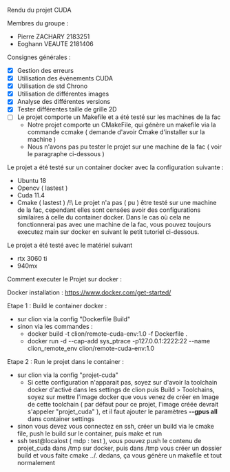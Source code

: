 Rendu du projet CUDA

Membres du groupe : 
- Pierre ZACHARY 2183251
- Eoghann VEAUTE 2181406


Consignes générales :
- [x] Gestion des erreurs 
- [x] Utilisation des événements CUDA
- [x] Utilisation de std Chrono
- [x] Utilisation de différentes images
- [x] Analyse des différentes versions
- [x] Tester différentes taille de grille 2D 
- [ ] Le projet comporte un Makefile et a été testé sur les machines de la fac 
  - Notre projet comporte un CMakeFile, qui génère un makefile via la commande ccmake ( demande d'avoir Cmake d'installer sur la machine ) 
  - Nous n'avons pas pu tester le projet sur une machine de la fac ( voir le paragraphe ci-dessous ) 


Le projet a été testé sur un container docker avec la configuration suivante :
- Ubuntu 18
- Opencv ( lastest ) 
- Cuda 11.4
- Cmake ( lastest )
/!\ Le projet n'a pas ( pu ) être testé sur une machine de la fac, cependant elles sont censées avoir des configurations similaires à celle du container docker. Dans le cas où cela ne fonctionnerai pas avec une machine de la fac, vous pouvez toujours executez main sur docker en suivant le petit tutoriel ci-dessous.

Le projet a été testé avec le matériel suivant 
- rtx 3060 ti
- 940mx

Comment executer le Projet sur docker :

Docker installation : https://www.docker.com/get-started/ 

Etape 1 : Build le container docker : 
 - sur clion via la config "Dockerfile Build"
 - sinon via les commandes : 
   - docker build -t clion/remote-cuda-env:1.0 -f Dockerfile .
   - docker run -d --cap-add sys_ptrace -p127.0.0.1:2222:22 --name clion_remote_env clion/remote-cuda-env:1.0

Etape 2 : Run le projet dans le container :
- sur clion via la config "projet-cuda"
  - Si cette configuration n'apparait pas, soyez sur d'avoir la toolchain docker d'activé dans les settings de clion puis Build > Toolchains, soyez sur mettre l'image docker que vous venez de créer en Image de cette toolchain ( par défaut pour ce projet, l'image créée devrait s'appeler "projet_cuda" ), et il faut ajouter le paramètres **--gpus all** dans container settings
- sinon vous devez vous connectez en ssh, créer un build via le cmake file, push le build sur le container, puis make et run 
- ssh test@localost ( mdp : test ), vous pouvez push le contenu de projet_cuda dans /tmp sur docker, puis dans /tmp vous créer un dossier build et vous faite cmake ../. dedans, ça vous génère un makefile et tout normalement

